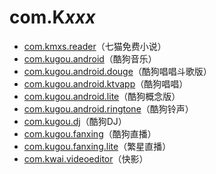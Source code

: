 # com.K*xxx*

- [com.kmxs.reader](./com.kmxs.reader/readme.md)（七猫免费小说）
- [com.kugou.android](./com.kugou.android/readme.md)（酷狗音乐）
- [com.kugou.android.douge](./com.kugou.android.douge/readme.md)（酷狗唱唱斗歌版）
- [com.kugou.android.ktvapp](./com.kugou.android.ktvapp/readme.md)（酷狗唱唱）
- [com.kugou.android.lite](./com.kugou.android.lite/readme.md)（酷狗概念版）
- [com.kugou.android.ringtone](./com.kugou.android.ringtone/readme.md)（酷狗铃声）
- [com.kugou.dj](./com.kugou.dj/readme.md)（酷狗DJ）
- [com.kugou.fanxing](./com.kugou.fanxing/readme.md)（酷狗直播）
- [com.kugou.fanxing.lite](./com.kugou.fanxing.lite/readme.md)（繁星直播）
- [com.kwai.videoeditor](./com.kwai.videoeditor/readme.md)（快影）